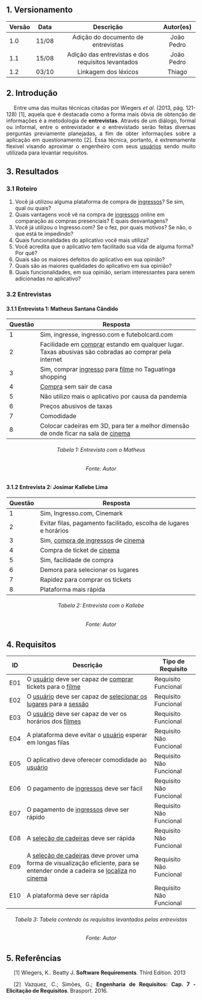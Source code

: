 ## 1. Versionamento

|Versão|Data|Descrição|Autor(es)|
|------|----|---------|---------|
|1.0|11/08|<center>Adição do documento de entrevistas</center>|<center>João Pedro</center>|
|1.1|15/08|<center>Adição das entrevistas e dos requisitos levantados</center>|<center>João Pedro</center>|
|1.2|03/10|<center>Linkagem dos léxicos</center>|<center>Thiago</center>|

## 2. Introdução
<p style="text-align: justify; text-indent: 20px">Entre uma das muitas técnicas citadas por Wiegers <i>et al.</i> (2013, pág. 121-128) [1], aquela que é destacada como a forma mais óbvia de obtenção de informações é a metodologia de <b>entrevistas</b>. Através de um diálogo, formal ou informal, entre o entrevistador e o entrevistado serão feitas diversas perguntas previamente planejadas, a fim de obter informações sobre a aplicação em questionamento [2]. Essa técnica, portanto, é extremamente flexivel visando aproximar o engenheiro com seus <a href="../../modelagem/lexicos/#usuario">usuários</a> sendo muito utilizada para levantar requisitos.</p>

## 3. Resultados
### 3.1 Roteiro
1. Você já utilizou alguma plataforma de compra de [ingressos](../../modelagem/lexicos/#ingresso)? Se sim, qual ou quais?
2. Quais vantagens você vê na compra de [ingressos](../../modelagem/lexicos/#ingresso) online em comparação as compras presenciais? E quais desvantagens?
3. Você já utilizou o Ingresso.com? Se o fez, por quais motivos? Se não, o que está te impedindo?
4. Quais funcionalidades do aplicativo você mais utiliza?
5. Você acredita que o aplicativo tem facilitado sua vida de alguma forma? Por quê?
6. Quais são os maiores defeitos do aplicativo em sua opinião?
7. Quais são as maiores qualidades do aplicativo em sua opinião?
8. Quais funcionalidades, em sua opinião, seriam interessantes para serem adicionadas no aplicativo?

### 3.2 Entrevistas
#### 3.1.1 Entrevista 1: Matheus Santana Cândido
|Questão|Resposta
|--|--|
|1|Sim, ingresse, ingresso.com e futebolcard.com|
|2|Facilidade em [comprar](../../modelagem/lexicos/#comprar-ingresso) estando em qualquer lugar. Taxas abusivas são cobradas ao comprar pela internet|
|3|Sim, comprar [ingresso](../../modelagem/lexicos/#ingresso) para [filme](../../modelagem/lexicos/#filme) no Taguatinga shopping|
|4|[Compra](../../modelagem/lexicos/#comprar-ingresso) sem sair de casa|
|5|Não utilizo mais o aplicativo por causa da pandemia|
|6|Preços abusivos de taxas|
|7|Comodidade|
|8|Colocar cadeiras em 3D, para ter a melhor dimensão de onde ficar na sala de [cinema](../../modelagem/lexicos/#cinema)|
<h6 align = "center">Tabela 1: Entrevista com o Matheus</h6>
<h6 align = "center">Fonte: Autor</h6>

#### 3.1.2 Entrevista 2: Josimar Kallebe Lima
|Questão|Resposta
|--|--|
|1|Sim, Ingresso.com, Cinemark|
|2|Evitar filas, pagamento facilitado, escolha de lugares e horários|
|3|Sim, [compra de ingressos](../../modelagem/lexicos/#comprar-ingresso) de [cinema](../../modelagem/lexicos/#cinema)|
|4|Compra de ticket de [cinema](../../modelagem/lexicos/#cinema)|
|5|Sim, facilidade de compra|
|6|Demora para selecionar os lugares|
|7|Rapidez para comprar os tickets|
|8|Plataforma mais rápida|
<h6 align = "center">Tabela 2: Entrevista com o Kallebe</h6>
<h6 align = "center">Fonte: Autor</h6>

## 4. Requisitos
|ID|Descrição|Tipo de Requisito
|--|--|--|
|E01|O [usuário](../../modelagem/lexicos/#usuario) deve ser capaz de [comprar](../../modelagem/lexicos/#comprar-ingresso) tickets para o [filme](../../modelagem/lexicos/#filme)|Requisito Funcional
|E02|O [usuário](../../modelagem/lexicos/#usuario) deve ser capaz de [selecionar os lugares](../../modelagem/lexicos/#escolher-assento) para a [sessão](../../modelagem/lexicos/#sessao)|Requisito Funcional
|E03|O [usuário](../../modelagem/lexicos/#usuario) deve ser capaz de ver os horários dos [filmes](../../modelagem/lexicos/#filme)|Requisito Funcional
|E04|A plataforma deve evitar o [usuário](../../modelagem/lexicos/#usuario) esperar em longas filas|Requisito Não Funcional
|E05|O aplicativo deve oferecer comodidade ao [usuário](../../modelagem/lexicos/#usuario)|Requisito Não Funcional
|E06|O pagamento de [ingressos](../../modelagem/lexicos/#ingresso) deve ser fácil|Requisito Não Funcional
|E07|O pagamento de [ingressos](../../modelagem/lexicos/#ingresso) deve ser rápido|Requisito Não Funcional
|E08|A [seleção de cadeiras](../../modelagem/lexicos/#escolher-assento) deve ser rápida|Requisito Não Funcional
|E09|A [seleção de cadeiras](../../modelagem/lexicos/#escolher-assento) deve prover uma forma de visualização eficiente, para se entender onde a cadeira se [localiza](../../modelagem/lexicos/#local) no [cinema](../../modelagem/lexicos/#cinema)|Requisito Não Funcional
|E10|A plataforma deve ser rápida|Requisito Não Funcional
<h6 align = "center">Tabela 3: Tabela contendo os requisitos levantados pelas entrevistas</h6>
<h6 align = "center">Fonte: Autor</h6>

## 5. Referências
<p style="text-align: justify; text-indent: 20px">[1] Wiegers, K.. Beatty J. <b>Software Requirements</b>. Third Edition. 2013</p>

<p style="text-align: justify; text-indent: 20px">[2] Vazquez, C.; Simões, G.; <b>Engenharia de Requisitos: Cap. 7 - Elicitação de Requisitos</b>. Brasport. 2016.</p>
